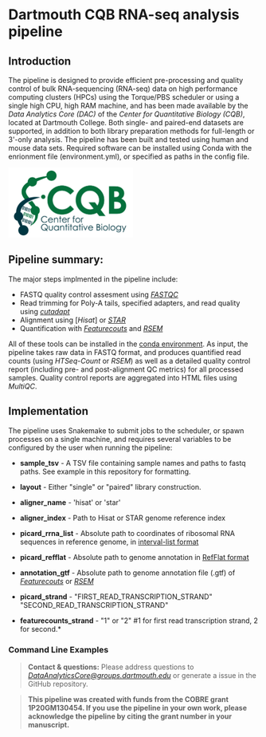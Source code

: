 # Dartmouth CQB RNA-seq analysis pipeline

## Introduction 
The pipeline is designed to provide efficient pre-processing and quality control of bulk RNA-sequencing (RNA-seq) data on high performance computing clusters (HPCs) using the Torque/PBS scheduler or using a single high CPU, high RAM machine, and has been made available by the *Data Analytics Core (DAC)* of the *Center for Quantitative Biology (CQB)*, located at Dartmouth College. Both single- and paired-end datasets are supported, in addition to both library preparation methods for full-length or 3'-only analysis. The pipeline has been built and tested using human and mouse data sets. Required software can be installed using Conda with the enrionment file (environment.yml), or specified as paths in the config file.

<img src="logo.jpg" width="250" height="140" >

## Pipeline summary:
The major steps implmented in the pipeline include: 

- FASTQ quality control assesment using [*FASTQC*](https://www.bioinformatics.babraham.ac.uk/projects/fastqc/)
- Read trimming for Poly-A tails, specified adapters, and read quality using [*cutadapt*](https://cutadapt.readthedocs.io/en/stable/)
- Alignment using [*Hisat*] or [*STAR*](https://github.com/alexdobin/STAR)
- Quantification with [*Featurecouts*](http://subread.sourceforge.net/) and [*RSEM*](https://deweylab.github.io/RSEM/)

All of these tools can be installed in the [conda environment](https://docs.conda.io/en/latest/). As input, the pipeline takes raw data in FASTQ format, and produces quantified read counts (using *HTSeq-Count* or *RSEM*) as well as a detailed quality control report (including pre- and post-alignment QC metrics) for all processed samples. Quality control reports are aggregated into HTML files using *MultiQC*. 


## Implementation
The pipeline uses Snakemake to submit jobs to the scheduler, or spawn processes on a single machine, and requires several variables to be configured by the user when running the pipeline: 

* **sample_tsv** - A TSV file containing sample names and paths to fastq paths.  See example in this repository for formatting.
* **layout** - Either "single" or "paired" library construction.

* **aligner_name** - 'hisat' or 'star'
* **aligner_index** - Path to Hisat or STAR genome reference index

* **picard_rrna_list** - Absolute path to coordinates of ribosomal RNA sequences in reference genome, in [interval-list format](https://gatk.broadinstitute.org/hc/en-us/articles/360035531852-Intervals-and-interval-lists)
* **picard_refflat** - Absolute path to genome annotation in [RefFlat format](https://gatk.broadinstitute.org/hc/en-us/articles/360040509431-CollectRnaSeqMetrics-Picard-)

* **annotation_gtf** - Absolute path to genome annotation file (.gtf) of [*Featurecouts*](http://subread.sourceforge.net/) or [*RSEM*](https://deweylab.github.io/RSEM/)
* **picard_strand** - "FIRST_READ_TRANSCRIPTION_STRAND" "SECOND_READ_TRANSCRIPTION_STRAND"
* **featurecounts_strand** - "1" or "2" #1 for first read transcription strand, 2 for second.*

### Command Line Examples



> **Contact & questions:** 
> Please address questions to *DataAnalyticsCore@groups.dartmouth.edu* or generate a issue in the GitHub repository. 

> **This pipeline was created with funds from the COBRE grant **1P20GM130454**. 
> If you use the pipeline in your own work, please acknowledge the pipeline by citing the grant number in your manuscript.**

